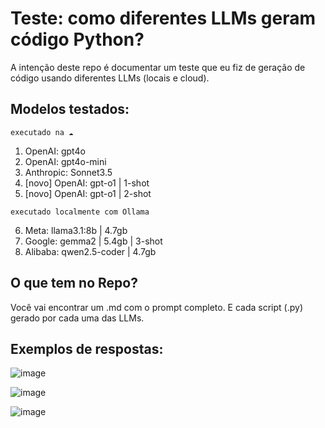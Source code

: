 # Teste: como diferentes LLMs geram código Python?

A intenção deste repo é documentar um teste que eu fiz de geração de código usando diferentes LLMs (locais e cloud).

## Modelos testados:

`executado na ☁️`

1. OpenAI: gpt4o
2. OpenAI: gpt4o-mini
3. Anthropic: Sonnet3.5
4. [novo] OpenAI: gpt-o1 | 1-shot
5. [novo] OpenAI: gpt-o1 | 2-shot

`executado localmente com Ollama `

6. Meta: llama3.1:8b | 4.7gb
7. Google: gemma2 | 5.4gb | 3-shot
8. Alibaba: qwen2.5-coder | 4.7gb


## O que tem no Repo?
Você vai encontrar um .md com o prompt completo.
E cada script (.py) gerado por cada uma das LLMs.

## Exemplos de respostas:
![image](https://github.com/user-attachments/assets/389867be-0cfc-4c37-87b9-527325d7f83a)

![image](https://github.com/user-attachments/assets/472a751b-ea0b-4b43-a26f-c9146fbd87f1)

![image](https://github.com/user-attachments/assets/52ec63c8-9ffc-4b64-bda3-a06f8e0f8e44)
